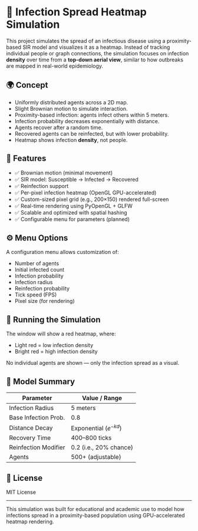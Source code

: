 
# 🦠 Infection Spread Heatmap Simulation

This project simulates the spread of an infectious disease using a proximity-based SIR model and visualizes it as a heatmap. Instead of tracking individual people or graph connections, the simulation focuses on infection **density** over time from a **top-down aerial view**, similar to how outbreaks are mapped in real-world epidemiology.

## 🌍 Concept

- Uniformly distributed agents across a 2D map.
- Slight Brownian motion to simulate interaction.
- Proximity-based infection: agents infect others within 5 meters.
- Infection probability decreases exponentially with distance.
- Agents recover after a random time.
- Recovered agents can be reinfected, but with lower probability.
- Heatmap shows infection **density**, not people.

## 🔧 Features

- ✅ Brownian motion (minimal movement)
- ✅ SIR model: Susceptible → Infected → Recovered
- ✅ Reinfection support
- ✅ Per-pixel infection heatmap (OpenGL GPU-accelerated)
- ✅ Custom-sized pixel grid (e.g., 200×150) rendered full-screen
- ✅ Real-time rendering using PyOpenGL + GLFW
- ✅ Scalable and optimized with spatial hashing
- ✅ Configurable menu for parameters (planned)

## ⚙️ Menu Options

A configuration menu allows customization of:
- Number of agents
- Initial infected count
- Infection probability
- Infection radius
- Reinfection probability
- Tick speed (FPS)
- Pixel size (for rendering)

## 🚀 Running the Simulation

The window will show a red heatmap, where:
- Light red = low infection density
- Bright red = high infection density

No individual agents are shown — only the infection spread as a visual.

## 🧠 Model Summary

| Parameter              | Value / Range             |
|------------------------|---------------------------|
| Infection Radius       | 5 meters                  |
| Base Infection Prob.   | 0.8                       |
| Distance Decay         | Exponential ($e^{-kd}$)   |
| Recovery Time          | 400–800 ticks             |
| Reinfection Modifier   | 0.2 (i.e., 20% chance)    |
| Agents                 | 500+ (adjustable)         |

## 📌 License

MIT License

---

This simulation was built for educational and academic use to model how infections spread in a proximity-based population using GPU-accelerated heatmap rendering.
